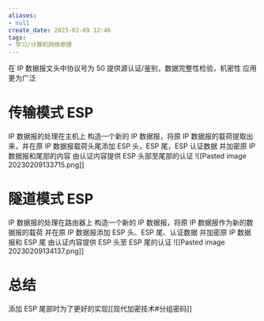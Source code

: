```yaml
---
aliases:
- null
create_date: 2023-02-09 12:46
tags:
- 学习/计算机网络原理
---
```

在 IP 数据报文头中协议号为 50
提供源认证/鉴别，数据完整性检验，机密性
应用更为广泛

# 传输模式 ESP

IP 数据报的处理在主机上
构造一个新的 IP 数据报，将原 IP 数据报的载荷提取出来，并在原 IP 数据报载荷头尾添加 ESP 头，ESP 尾，ESP 认证数据
并加密原 IP 数据报和尾部的内容
由认证内容提供 ESP 头部至尾部的认证
![[Pasted image 20230209133715.png]]

# 隧道模式 ESP

IP 数据报的处理在路由器上
构造一个新的 IP 数据报，将原 IP 数据报作为新的数据报的载荷
并在原 IP 数据报添加 ESP 头、ESP 尾、认证数据
并加密原 IP 数据报和 ESP 尾
由认证内容提供 ESP 头至 ESP 尾的认证
![[Pasted image 20230209134137.png]]

# 总结

添加 ESP 尾部时为了更好的实现[[现代加密技术#分组密码]]